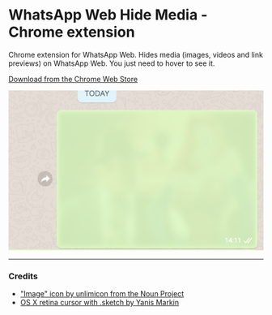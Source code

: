 # WhatsApp Web Hide Media - Chrome extension

Chrome extension for WhatsApp Web. Hides media (images, videos and link previews) on WhatsApp Web. You just need to hover to see it.

[Download from the Chrome Web Store](https://chrome.google.com/webstore/detail/whatsapp-web-hide-media/bgbojloafcikdnigcnhabhemplfhgejn)

![Screenshot](/normal.png?raw=true)

---

### Credits

- ["Image" icon by unlimicon from the Noun Project](https://thenounproject.com/unlimicon/collection/image/?oq=image&cidx=1&i=568299)
- [OS X retina cursor with .sketch by Yanis Markin](https://dribbble.com/shots/2240077-OS-X-retina-cursor-with-sketch)

